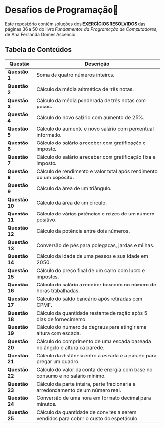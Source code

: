 # Desafios de Programação🚀

Este repositório contém soluções dos <b>EXERCÍCIOS RESOLVIDOS</b> das páginas 36 a 50 do livro <i>Fundamentos da Programação de Computadores</i>, de Ana Fernanda Gomes Ascencio.

## Tabela de Conteúdos

| **Questão** | **Descrição**                                                                 |
|-------------|--------------------------------------------------------------------------------|
| **Questão 1** | Soma de quatro números inteiros.                                               |
| **Questão 2** | Cálculo da média aritmética de três notas.                                     |
| **Questão 3** | Cálculo da média ponderada de três notas com pesos.                           |
| **Questão 4** | Cálculo do novo salário com aumento de 25%.                                    |
| **Questão 5** | Cálculo do aumento e novo salário com percentual informado.                   |
| **Questão 6** | Cálculo do salário a receber com gratificação e imposto.                       |
| **Questão 7** | Cálculo do salário a receber com gratificação fixa e imposto.                  |
| **Questão 8** | Cálculo de rendimento e valor total após rendimento de um depósito.            |
| **Questão 9** | Cálculo da área de um triângulo.                                               |
| **Questão 10** | Cálculo da área de um círculo.                                                |
| **Questão 11** | Cálculo de várias potências e raízes de um número positivo.                   |
| **Questão 12** | Cálculo da potência entre dois números.                                       |
| **Questão 13** | Conversão de pés para polegadas, jardas e milhas.                             |
| **Questão 14** | Cálculo da idade de uma pessoa e sua idade em 2050.                           |
| **Questão 15** | Cálculo do preço final de um carro com lucro e impostos.                       |
| **Questão 16** | Cálculo do salário a receber baseado no número de horas trabalhadas.          |
| **Questão 17** | Cálculo do saldo bancário após retiradas com CPMF.                            |
| **Questão 18** | Cálculo da quantidade restante de ração após 5 dias de fornecimento.          |
| **Questão 19** | Cálculo do número de degraus para atingir uma altura com escada.              |
| **Questão 20** | Cálculo do comprimento de uma escada baseada no ângulo e altura da parede.    |
| **Questão 21** | Cálculo da distância entre a escada e a parede para pregar um quadro.         |
| **Questão 22** | Cálculo do valor da conta de energia com base no consumo e no salário mínimo. |
| **Questão 23** | Cálculo da parte inteira, parte fracionária e arredondamento de um número real.|
| **Questão 24** | Conversão de uma hora em formato decimal para minutos.                        |
| **Questão 25** | Cálculo da quantidade de convites a serem vendidos para cobrir o custo do espetáculo. |

